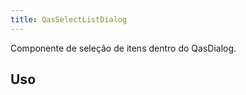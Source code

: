 ```yaml
---
title: QasSelectListDialog
---
```


Componente de seleção de itens dentro do QasDialog.

<doc-api file="select-list-dialog/QasSelectListDialog" name="QasSelectListDialog" />

## Uso

<doc-example file="QasSelectListDialog/Basic" title="Básico" />
<doc-example file="QasSelectListDialog/ExCustomDialog" title="Customizado" />
<doc-example file="QasSelectListDialog/InsideBox" title="Dentro de um QasBox" />
